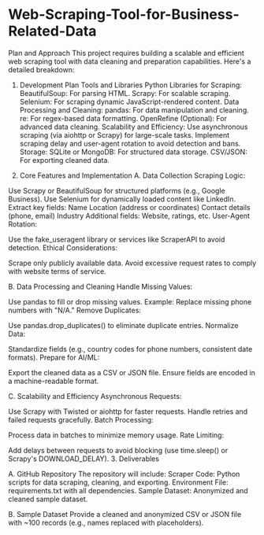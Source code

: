 # Web-Scraping-Tool-for-Business-Related-Data
Plan and Approach
This project requires building a scalable and efficient web scraping tool with data cleaning and preparation capabilities. Here's a detailed breakdown:

1. Development Plan
Tools and Libraries
Python Libraries for Scraping:
BeautifulSoup: For parsing HTML.
Scrapy: For scalable scraping.
Selenium: For scraping dynamic JavaScript-rendered content.
Data Processing and Cleaning:
pandas: For data manipulation and cleaning.
re: For regex-based data formatting.
OpenRefine (Optional): For advanced data cleaning.
Scalability and Efficiency:
Use asynchronous scraping (via aiohttp or Scrapy) for large-scale tasks.
Implement scraping delay and user-agent rotation to avoid detection and bans.
Storage:
SQLite or MongoDB: For structured data storage.
CSV/JSON: For exporting cleaned data.

2. Core Features and Implementation
A. Data Collection
Scraping Logic:

Use Scrapy or BeautifulSoup for structured platforms (e.g., Google Business).
Use Selenium for dynamically loaded content like LinkedIn.
Extract key fields:
Name
Location (address or coordinates)
Contact details (phone, email)
Industry
Additional fields: Website, ratings, etc.
User-Agent Rotation:

Use the fake_useragent library or services like ScraperAPI to avoid detection.
Ethical Considerations:

Scrape only publicly available data.
Avoid excessive request rates to comply with website terms of service.

B. Data Processing and Cleaning
Handle Missing Values:

Use pandas to fill or drop missing values.
Example: Replace missing phone numbers with "N/A."
Remove Duplicates:

Use pandas.drop_duplicates() to eliminate duplicate entries.
Normalize Data:

Standardize fields (e.g., country codes for phone numbers, consistent date formats).
Prepare for AI/ML:

Export the cleaned data as a CSV or JSON file.
Ensure fields are encoded in a machine-readable format.

C. Scalability and Efficiency
Asynchronous Requests:

Use Scrapy with Twisted or aiohttp for faster requests.
Handle retries and failed requests gracefully.
Batch Processing:

Process data in batches to minimize memory usage.
Rate Limiting:


Add delays between requests to avoid blocking (use time.sleep() or Scrapy's DOWNLOAD_DELAY).
3. Deliverables

A. GitHub Repository
The repository will include:
Scraper Code: Python scripts for data scraping, cleaning, and exporting.
Environment File: requirements.txt with all dependencies.
Sample Dataset: Anonymized and cleaned sample dataset.

B. Sample Dataset
Provide a cleaned and anonymized CSV or JSON file with ~100 records (e.g., names replaced with placeholders).
